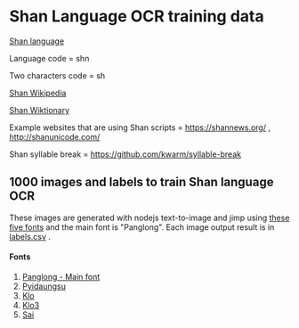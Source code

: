 
# Shan Language OCR training data

[Shan language](https://en.wikipedia.org/wiki/Shan_language)

Language code = shn

Two characters code = sh

[Shan Wikipedia](https://shn.wikipedia.org)

[Shan Wiktionary](https://shn.wiktionary.org/wiki/%E1%80%9D%E1%80%AD%E1%81%B5%E1%80%BA%E1%82%87%E1%80%9E%E1%80%BB%E1%80%AD%E1%81%BC%E1%80%BA%E1%82%87%E1%81%BC%E1%80%9B%E1%80%AE%E1%82%87:%E1%81%BC%E1%82%83%E1%82%88%E1%82%81%E1%80%B0%E1%80%9D%E1%80%BA%E1%82%81%E1%82%85%E1%81%B5%E1%80%BA%E1%82%88)

Example websites that are using Shan scripts = https://shannews.org/ , http://shanunicode.com/

Shan syllable break = https://github.com/kwarm/syllable-break


## 1000 images and labels to train Shan language OCR
These images are generated with nodejs text-to-image and jimp using [these five fonts](#fonts) and the main font is "Panglong". 
Each image output result is in [labels.csv](https://github.com/kwarm/shan-ocr-training-data/blob/master/labels.csv) .

#### Fonts <a name="fonts"></a>
1. [Panglong - Main font](https://github.com/kwarm/kwarm-assets/blob/master/fonts/Panglong.ttf)
2. [Pyidaungsu](https://github.com/kwarm/kwarm-assets/blob/master/fonts/Pyidaungsu.ttf)
3. [Klo](https://github.com/kwarm/kwarm-assets/blob/master/fonts/Klo.ttf)
4. [Klo3](https://github.com/kwarm/kwarm-assets/blob/master/fonts/Klo3.ttf)
5. [Sai](https://github.com/kwarm/kwarm-assets/blob/master/fonts/Sai.ttf)
